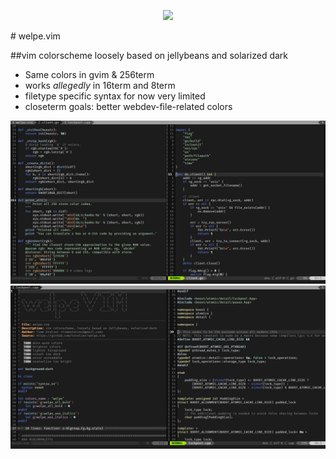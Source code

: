 <p align="center"><img src="img/welpe_logo.png"></img></p>
# welpe.vim 

##vim colorscheme loosely based on jellybeans and solarized dark

- Same colors in gvim & 256term
- works *allegedly* in 16term and 8term 
- filetype specific syntax for now very limited
- closeterm goals: better webdev-file-related colors

![Preview 1](img/welpe_preview1.jpg)
![Preview 2](img/welpe_preview2.jpg)
